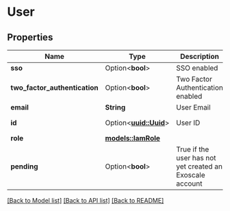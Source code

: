 # User

## Properties

Name | Type | Description | Notes
------------ | ------------- | ------------- | -------------
**sso** | Option<**bool**> | SSO enabled | [optional]
**two_factor_authentication** | Option<**bool**> | Two Factor Authentication enabled | [optional]
**email** | **String** | User Email | [readonly]
**id** | Option<[**uuid::Uuid**](uuid::Uuid.md)> | User ID | [optional][readonly]
**role** | [**models::IamRole**](iam-role.md) |  | 
**pending** | Option<**bool**> | True if the user has not yet created an Exoscale account | [optional][readonly]

[[Back to Model list]](../README.md#documentation-for-models) [[Back to API list]](../README.md#documentation-for-api-endpoints) [[Back to README]](../README.md)


